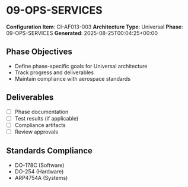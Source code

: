 # 09-OPS-SERVICES

**Configuration Item**: CI-AF013-003
**Architecture Type**: Universal
**Phase**: 09-OPS-SERVICES
**Generated**: 2025-08-25T00:04:25+00:00

## Phase Objectives
- Define phase-specific goals for Universal architecture
- Track progress and deliverables
- Maintain compliance with aerospace standards

## Deliverables
- [ ] Phase documentation
- [ ] Test results (if applicable)
- [ ] Compliance artifacts
- [ ] Review approvals

## Standards Compliance
- DO-178C (Software)
- DO-254 (Hardware)
- ARP4754A (Systems)
